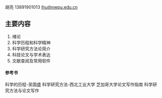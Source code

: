 胡亮 13891901013 lhu@nwpu.edu.cn
## 主要内容
1. 绪论
2. 科学历程和科学精神
3. 科学研究方法论简介
4. 科技论文与学术表达
5. 文献查阅及常用软件
#### 参考书
科学的历程-吴国盛
科学研究方法-西北工业大学
芝加哥大学论文写作指南
科学研究方法与论文写作
